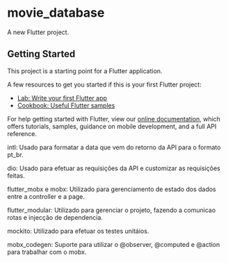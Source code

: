 # movie_database

A new Flutter project.

## Getting Started

This project is a starting point for a Flutter application.

A few resources to get you started if this is your first Flutter project:

- [Lab: Write your first Flutter app](https://flutter.dev/docs/get-started/codelab)
- [Cookbook: Useful Flutter samples](https://flutter.dev/docs/cookbook)

For help getting started with Flutter, view our
[online documentation](https://flutter.dev/docs), which offers tutorials,
samples, guidance on mobile development, and a full API reference.

intl: 
Usado para formatar a data que vem do retorno da API para o formato pt_br.

dio: 
Usado para efetuar as requisições da API e customizar as requisições feitas.
  
flutter_mobx e mobx:
Utilizado para gerenciamento de estado dos dados entre a controller e a page.
  
flutter_modular:
Utilizado para gerenciar o projeto, fazendo a comunicao rotas e injecção de dependencia.

mockito:
Utilizado para efetuar os testes unitáios.

mobx_codegen:
Suporte para utilizar o @observer, @computed e @action para trabalhar com o mobx.